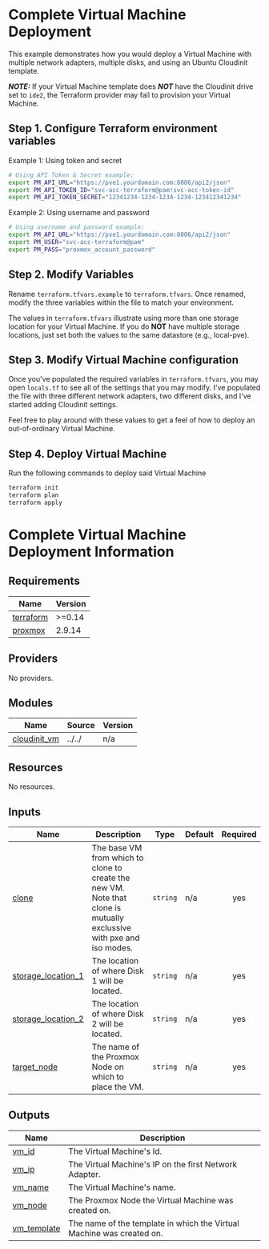 # Complete Virtual Machine Deployment

This example demonstrates how you would deploy a Virtual Machine with multiple network adapters, multiple disks, and using an Ubuntu Cloudinit template.

***NOTE:*** If your Virtual Machine template does ***NOT*** have the Cloudinit drive set to `ide2`, the Terraform provider may fail to provision your Virtual Machine.

## Step 1. Configure Terraform environment variables

Example 1: Using token and secret
```bash
# Using API Token & Secret example:
export PM_API_URL="https://pve1.yourdomain.com:8006/api2/json"
export PM_API_TOKEN_ID="svc-acc-terraform@pam!svc-acc-token-id"
export PM_API_TOKEN_SECRET="12341234-1234-1234-1234-123412341234"
```

Example 2: Using username and password
```bash
# Using username and password example:
export PM_API_URL="https://pve1.yourdomain.com:8006/api2/json"
export PM_USER="svc-acc-terraform@pam"
export PM_PASS="proxmox_account_password"
```

## Step 2. Modify Variables

Rename `terraform.tfvars.example` to `terraform.tfvars`. Once renamed, modify the three variables within the file to match your environment.

The values in `terraform.tfvars` illustrate using more than one storage location for your Virtual Machine. If you do **NOT** have multiple storage locations, just set both the values to the same datastore (e.g., local-pve). 

## Step 3. Modify Virtual Machine configuration

Once you've populated the required variables in `terraform.tfvars`, you may open `locals.tf` to see all of the settings that you may modify. I've populated the file with three different network adapters, two different disks, and I've started adding Cloudinit settings. 

Feel free to play around with these values to get a feel of how to deploy an out-of-ordinary Virtual Machine. 

## Step 4. Deploy Virtual Machine

Run the following commands to deploy said Virtual Machine
```bash
terraform init
terraform plan
terraform apply
```

# Complete Virtual Machine Deployment Information

<!-- BEGINNING OF PRE-COMMIT-TERRAFORM DOCS HOOK -->
## Requirements

| Name | Version |
|------|---------|
| <a name="requirement_terraform"></a> [terraform](#requirement\_terraform) | >=0.14 |
| <a name="requirement_proxmox"></a> [proxmox](#requirement\_proxmox) | 2.9.14 |

## Providers

No providers.

## Modules

| Name | Source | Version |
|------|--------|---------|
| <a name="module_cloudinit_vm"></a> [cloudinit\_vm](#module\_cloudinit\_vm) | ../../ | n/a |

## Resources

No resources.

## Inputs

| Name | Description | Type | Default | Required |
|------|-------------|------|---------|:--------:|
| <a name="input_clone"></a> [clone](#input\_clone) | The base VM from which to clone to create the new VM. Note that clone is mutually exclussive with pxe and iso modes. | `string` | n/a | yes |
| <a name="input_storage_location_1"></a> [storage\_location\_1](#input\_storage\_location\_1) | The location of where Disk 1 will be located. | `string` | n/a | yes |
| <a name="input_storage_location_2"></a> [storage\_location\_2](#input\_storage\_location\_2) | The location of where Disk 2 will be located. | `string` | n/a | yes |
| <a name="input_target_node"></a> [target\_node](#input\_target\_node) | The name of the Proxmox Node on which to place the VM. | `string` | n/a | yes |

## Outputs

| Name | Description |
|------|-------------|
| <a name="output_vm_id"></a> [vm\_id](#output\_vm\_id) | The Virtual Machine's Id. |
| <a name="output_vm_ip"></a> [vm\_ip](#output\_vm\_ip) | The Virtual Machine's IP on the first Network Adapter. |
| <a name="output_vm_name"></a> [vm\_name](#output\_vm\_name) | The Virtual Machine's name. |
| <a name="output_vm_node"></a> [vm\_node](#output\_vm\_node) | The Proxmox Node the Virtual Machine was created on. |
| <a name="output_vm_template"></a> [vm\_template](#output\_vm\_template) | The name of the template in which the Virtual Machine was created on. |
<!-- END OF PRE-COMMIT-TERRAFORM DOCS HOOK -->
